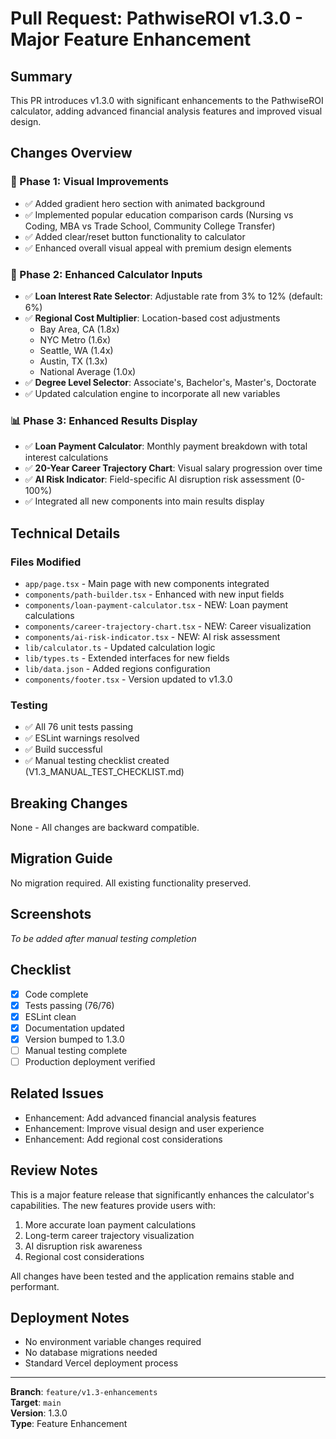# Pull Request: PathwiseROI v1.3.0 - Major Feature Enhancement

## Summary

This PR introduces v1.3.0 with significant enhancements to the PathwiseROI calculator, adding advanced financial analysis features and improved visual design.

## Changes Overview

### 🎨 Phase 1: Visual Improvements

- ✅ Added gradient hero section with animated background
- ✅ Implemented popular education comparison cards (Nursing vs Coding, MBA vs Trade School, Community College Transfer)
- ✅ Added clear/reset button functionality to calculator
- ✅ Enhanced overall visual appeal with premium design elements

### 🧮 Phase 2: Enhanced Calculator Inputs

- ✅ **Loan Interest Rate Selector**: Adjustable rate from 3% to 12% (default: 6%)
- ✅ **Regional Cost Multiplier**: Location-based cost adjustments
  - Bay Area, CA (1.8x)
  - NYC Metro (1.6x)
  - Seattle, WA (1.4x)
  - Austin, TX (1.3x)
  - National Average (1.0x)
- ✅ **Degree Level Selector**: Associate's, Bachelor's, Master's, Doctorate
- ✅ Updated calculation engine to incorporate all new variables

### 📊 Phase 3: Enhanced Results Display

- ✅ **Loan Payment Calculator**: Monthly payment breakdown with total interest calculations
- ✅ **20-Year Career Trajectory Chart**: Visual salary progression over time
- ✅ **AI Risk Indicator**: Field-specific AI disruption risk assessment (0-100%)
- ✅ Integrated all new components into main results display

## Technical Details

### Files Modified

- `app/page.tsx` - Main page with new components integrated
- `components/path-builder.tsx` - Enhanced with new input fields
- `components/loan-payment-calculator.tsx` - NEW: Loan payment calculations
- `components/career-trajectory-chart.tsx` - NEW: Career visualization
- `components/ai-risk-indicator.tsx` - NEW: AI risk assessment
- `lib/calculator.ts` - Updated calculation logic
- `lib/types.ts` - Extended interfaces for new fields
- `lib/data.json` - Added regions configuration
- `components/footer.tsx` - Version updated to v1.3.0

### Testing

- ✅ All 76 unit tests passing
- ✅ ESLint warnings resolved
- ✅ Build successful
- ✅ Manual testing checklist created (V1.3_MANUAL_TEST_CHECKLIST.md)

## Breaking Changes

None - All changes are backward compatible.

## Migration Guide

No migration required. All existing functionality preserved.

## Screenshots

_To be added after manual testing completion_

## Checklist

- [x] Code complete
- [x] Tests passing (76/76)
- [x] ESLint clean
- [x] Documentation updated
- [x] Version bumped to 1.3.0
- [ ] Manual testing complete
- [ ] Production deployment verified

## Related Issues

- Enhancement: Add advanced financial analysis features
- Enhancement: Improve visual design and user experience
- Enhancement: Add regional cost considerations

## Review Notes

This is a major feature release that significantly enhances the calculator's capabilities. The new features provide users with:

1. More accurate loan payment calculations
2. Long-term career trajectory visualization
3. AI disruption risk awareness
4. Regional cost considerations

All changes have been tested and the application remains stable and performant.

## Deployment Notes

- No environment variable changes required
- No database migrations needed
- Standard Vercel deployment process

---

**Branch**: `feature/v1.3-enhancements`  
**Target**: `main`  
**Version**: 1.3.0  
**Type**: Feature Enhancement
